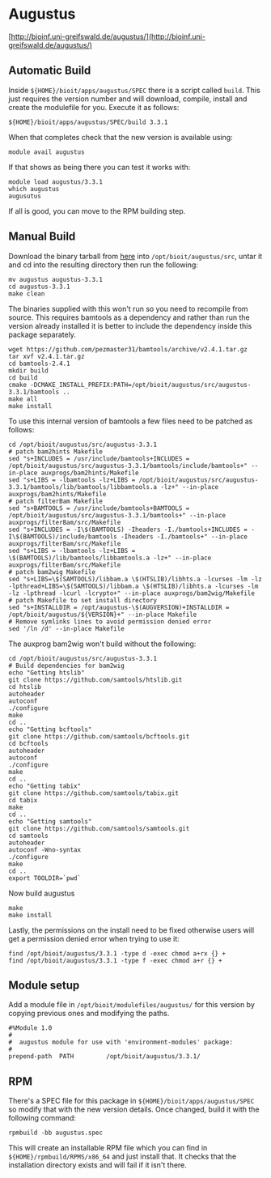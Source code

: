 # Augustus

[http://bioinf.uni-greifswald.de/augustus/](http://bioinf.uni-greifswald.de/augustus/)

## Automatic Build

Inside `${HOME}/bioit/apps/augustus/SPEC` there is a script called `build`. This just requires the version number and will download, compile, install and create the modulefile for you. Execute it as follows:

    ${HOME}/bioit/apps/augustus/SPEC/build 3.3.1

When that completes check that the new version is available using:

    module avail augustus

If that shows as being there you can test it works with:

    module load augustus/3.3.1
    which augustus
    augusutus

If all is good, you can move to the RPM building step.

## Manual Build

Download the binary tarball from [here](http://bioinf.uni-greifswald.de/augustus/binaries/augustus-3.3.1.tar.gz) into `/opt/bioit/augustus/src`, untar it and cd into the resulting directory then run the following:

    mv augustus augustus-3.3.1
    cd augustus-3.3.1
    make clean

The binaries supplied with this won't run so you need to recompile from source. This requires bamtools as a dependency and rather than run the version already installed it is better to include the dependency inside this package separately.

    wget https://github.com/pezmaster31/bamtools/archive/v2.4.1.tar.gz
    tar xvf v2.4.1.tar.gz
    cd bamtools-2.4.1
    mkdir build
    cd build
    cmake -DCMAKE_INSTALL_PREFIX:PATH=/opt/bioit/augustus/src/augustus-3.3.1/bamtools ..
    make all
    make install

To use this internal version of bamtools a few files need to be patched as follows:

    cd /opt/bioit/augustus/src/augustus-3.3.1
    # patch bam2hints Makefile
    sed "s+INCLUDES = /usr/include/bamtools+INCLUDES = /opt/bioit/augustus/src/augustus-3.3.1/bamtools/include/bamtools+" --in-place auxprogs/bam2hints/Makefile
    sed "s+LIBS = -lbamtools -lz+LIBS = /opt/bioit/augustus/src/augustus-3.3.1/bamtools/lib/bamtools/libbamtools.a -lz+" --in-place auxprogs/bam2hints/Makefile
    # patch filterBam Makefile
    sed "s+BAMTOOLS = /usr/include/bamtools+BAMTOOLS = /opt/bioit/augustus/src/augustus-3.3.1/bamtools+" --in-place auxprogs/filterBam/src/Makefile
    sed "s+INCLUDES = -I\$(BAMTOOLS) -Iheaders -I./bamtools+INCLUDES = -I\$(BAMTOOLS)/include/bamtools -Iheaders -I./bamtools+" --in-place auxprogs/filterBam/src/Makefile
    sed "s+LIBS = -lbamtools -lz+LIBS = \$(BAMTOOLS)/lib/bamtools/libbamtools.a -lz+" --in-place auxprogs/filterBam/src/Makefile
    # patch bam2wig Makefile
    sed "s+LIBS=\$(SAMTOOLS)/libbam.a \$(HTSLIB)/libhts.a -lcurses -lm -lz -lpthread+LIBS=\$(SAMTOOLS)/libbam.a \$(HTSLIB)/libhts.a -lcurses -lm -lz -lpthread -lcurl -lcrypto+" --in-place auxprogs/bam2wig/Makefile
    # patch Makefile to set install directory
    sed "s+INSTALLDIR = /opt/augustus-\$(AUGVERSION)+INSTALLDIR = /opt/bioit/augustus/${VERSION}+" --in-place Makefile
    # Remove symlinks lines to avoid permission denied error
    sed '/ln /d' --in-place Makefile

The auxprog bam2wig won't build without the following:

    cd /opt/bioit/augustus/src/augustus-3.3.1
    # Build dependencies for bam2wig
    echo "Getting htslib"
    git clone https://github.com/samtools/htslib.git
    cd htslib
    autoheader
    autoconf
    ./configure
    make
    cd ..
    echo "Getting bcftools"
    git clone https://github.com/samtools/bcftools.git
    cd bcftools
    autoheader
    autoconf
    ./configure
    make
    cd ..
    echo "Getting tabix"
    git clone https://github.com/samtools/tabix.git
    cd tabix
    make
    cd ..
    echo "Getting samtools"
    git clone https://github.com/samtools/samtools.git
    cd samtools
    autoheader
    autoconf -Wno-syntax
    ./configure
    make
    cd ..
    export TOOLDIR=`pwd`

Now build augustus

    make
    make install

Lastly, the permissions on the install need to be fixed otherwise users will get a permission denied error when trying to use it:

    find /opt/bioit/augustus/3.3.1 -type d -exec chmod a+rx {} +
    find /opt/bioit/augustus/3.3.1 -type f -exec chmod a+r {} +

## Module setup

Add a module file in `/opt/bioit/modulefiles/augustus/` for this version by copying previous ones and modifying the paths.

    #%Module 1.0
    #
    #  augustus module for use with 'environment-modules' package:
    #
    prepend-path  PATH         /opt/bioit/augustus/3.3.1/

## RPM

There's a SPEC file for this package in `${HOME}/bioit/apps/augustus/SPEC` so modify that with the new version details. Once changed, build it with the following command:

    rpmbuild -bb augustus.spec

This will create an installable RPM file which you can find in `${HOME}/rpmbuild/RPMS/x86_64` and just install that. It checks that the installation directory exists and will fail if it isn't there.
